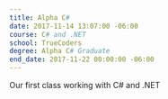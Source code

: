 ```yaml
---
title: Alpha C#
date: 2017-11-14 13:07:00 -06:00
course: C# and .NET
school: TrueCoders
degree: Alpha C# Graduate
end_date: 2017-11-22 00:00:00 -06:00
---
```


Our first class working with C# and .NET